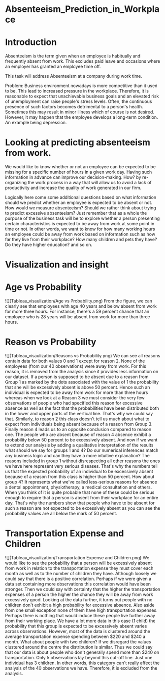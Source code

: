 # Absenteeism_Prediction_in_Workplace
# Introduction
Absenteeism is the term given when an employee is habitually and frequently absent from work. This excludes paid leave and occasions where an employer has granted an employee time off.

This task will address Absenteeism at a company during work time.

Problem: Business environment nowadays is more competitive than it used to be. This lead to increased pressure in the workplace. Therefore, it is reasonable to expect that unachievable business goals and an elevated risk of unemployment can raise people's stress levels. Often, the continuous presence of such factors becomes detrimental to a person's health. Sometimes this may result in minor illness which of course is not desired. However, it may happen that the employee develops a long-term condition. An example being depression.

# Looking at predicting absenteeism from work.
We would like to know whether or not an employee can be expected to be missing for a specific number of hours in a given work day.
Having such information in advance can improve our decision-making. How? by re-organizing the work process in a way that will allow us to avoid a lack of productivity and increase the quality of work generated in our firm.

Logically here come some additional questions based on what information should we predict whether an employee is expected to be absent or not.
How would we measure absenteeism?
Should we rather think about trying to predict excessive absenteeism?
Just remember that as a whole the purpose of the business task will be to explore whether a person presenting certain characteristics is expected to be away from work at some point in time or not.
In other words, we want to know for how many working hours an employee could be away from work based on information such as how far they live from their workplace? How many children and pets they have? Do they have higher education? and so on.

# Visualization and insight
# Age vs Probability
![](Tableau_visaulization/Age vs Probability.png)
From the figure, we can clearly see that employees with age 40 years and below absent from work for more three hours.
For instance, there's a 59 percent chance that an employee who is 28 years will be absent from work for more than three hours.

# Reason vs Probability
![](Tableau_visaulization/Reasons vs Probability.png)
We can see all reasons contain data for both values 0 and 1 except for reason 2.
None of the employees (from our 40 observations) were away from work. For this reason, it is removed from the analysis since it provides less information on our dataset.
If a person is supposed to be absent due to a reason from Group 1 as marked by the dots associated with the value of 1 the probability that she will be excessively absent is above 50 percent.
Hence such an individual is expected to be away from work for more than three hours whereas when we look at a Reason 3 we must consider the very few observations of people who had specified this reason for excessive absence as well as the fact that the probabilities have been distributed both in the lower and upper parts of the vertical line.
That's why we could say that.
Similarly, to reason 2 this class doesn't tell us much about what to expect from individuals being absent because of a reason from Group 3.
Finally reason 4 leads us to an opposite conclusion compared to reason one.
The people who are absent because of reason 4 absence exhibit a probability below 50 percent to be excessively absent.
And now if we want to extend our analysis by adding a qualitative interpretation of the results what should we say for groups 1 and 4? Do our numerical inferences match any business logic and can they have a more intuitive explanation?
The reasons included in group 1 without disrespecting all other reasons the ones we have here represent very serious diseases. That's why the numbers tell us that the expected probability of an individual to be excessively absent because of a reason from this class is higher than 50 percent.
How about group 4?
It represents what we've called less-serious reasons for absence a dental appointment, physiotherapy, a medical consultation and others.
When you think of it is quite probable that none of these could be serious enough to require that a person is absent from their workplace for an entire day. That's why the numbers show that people who have to be absent for such a reason are not expected to be excessively absent as you can see the probability values are all below the mark of 50 percent.

# Transportation Expense and Children
![](Tableau_visaulization/Transportation Expense and Children.png)
We would like to see the probability that a person will be excessively absent from work in relation to the transportation expense they must cover each month as well as to the number of children they have.
Although loosely we could say that there is a positive correlation. Perhaps if we were given a data set containing more observations this correlation would have been stronger.
Then we could say with certainty that the higher the transportation expenses of a person the higher the chance they will be away from work excessively good.
Looking at the data further, it turns out people with no children don't exhibit a high probability for excessive absence. Also aside from one small exception none of them have high transportation expenses.
Perhaps there is nothing that would induce these people live further away from their working place.
We have a lot more data in this case (1 child) the probability that this group is expected to be excessively absent varies across observations. However, most of the data is clustered around the average transportation expense spending between $220 and $240 a month.
What about people with two children?
If we disregard the values clustered around the centre the distribution is similar. Thus we could say that our data is about people who don't generally spend more than $240 on transportation. Only 5 observations lay beyond this cut-off line.
Just one individual has 3 children. In other words, this category can't really affect the analysis of the 40 observations we have. Therefore, it is excluded from the analysis.
